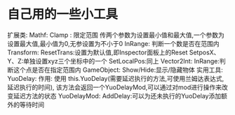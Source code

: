 # 自己用的一些小工具
扩展类:
	Mathf:
		Clamp : 限定范围  传两个参数为设置最小值和最大值,一个参数为设置最大值,最小值为0,无参设置为不小于0
		InRange: 判断一个数是否在范围内
	Transform:
		ResetTrans:设置为默认值,即Inspector面板上的Reset
		SetposX、Y、Z:单独设置xyz三个坐标中的一个
		SetLocalPos:同上
		Vector2Int:
			InRange:判断这个点是否在指定范围内
	GameObject:
		Show/Hide:显示/隐藏物体
实用工具:
	YuoDelay:
		作用: 使用 this.YuoDelay(需要延迟执行的方法,可使用兰姆达表达式,延迟执行的时间),
				  该方法会返回一个YuoDelayMod,可以通过对mod进行操作来改变延迟方法的状态
				  YuoDelayMod:
							AddDelay:可以为还未执行的YuoDelay添加额外的等待时间
